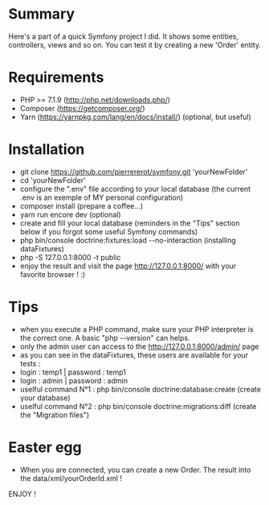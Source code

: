 # Summary

Here's a part of a quick Symfony project I did. It shows some entities, controllers, views and so on. You can test it by creating a new 'Order' entity.

# Requirements

- PHP >= 7.1.9 (http://php.net/downloads.php/)
- Composer (https://getcomposer.org/)
- Yarn (https://yarnpkg.com/lang/en/docs/install/) (optional, but useful)

# Installation

- git clone  https://github.com/pierrererot/symfony.git 'yourNewFolder'
- cd 'yourNewFolder'
- configure the ".env" file according to your local database (the current .env is an exemple of MY personal configuration)
- composer install (prepare a coffee...)
- yarn run encore dev (optional)
- create and fill your local database (reminders in the "Tips" section below if you forgot some useful Symfony commands)
- php bin/console doctrine:fixtures:load --no-interaction (installing dataFixtures)
- php -S 127.0.0.1:8000 -t public
- enjoy the result and visit the page http://127.0.0.1:8000/ with your favorite browser ! :)

# Tips

- when you execute a PHP command, make sure your PHP interpreter is the correct one. A basic "php --version" can helps.
- only the admin user can access to the http://127.0.0.1:8000/admin/ page
- as you can see in the dataFixtures, these users are available for your tests :
- login : temp1 | password : temp1
- login : admin | password : admin
- uselful command N°1 : php bin/console doctrine:database:create (create your database)
- uselful command N°2 : php bin/console doctrine:migrations:diff (create the "Migration files")

# Easter egg
- When you are connected, you can create a new Order. The result into the data/xml/yourOrderId.xml ! 


ENJOY !
